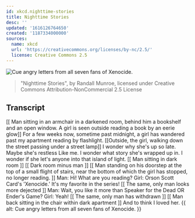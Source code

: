 ```yaml
---
id: xkcd.nighttime-stories
title: Nighttime Stories
desc: ''
updated: '1616126764650'
created: '1187334000000'
sources:
  name: xkcd
  url: 'https://creativecommons.org/licenses/by-nc/2.5/'
  license: Creative Commons 2.5
---
```

![Cue angry letters from all seven fans of Xenocide.](https://imgs.xkcd.com/comics/nighttime_stories.jpg)
> "Nighttime Stories", by Randall Munroe, licensed under Creative Commons Attribution-NonCommercial 2.5 License

## Transcript
[[ Man sitting in an armchair in a darkened room, behind him a bookshelf and an open window. A girl is seen outside reading a book by an eerie glow]]
For a few weeks now, sometime past midnight, a girl has wandered past my apartment reading by flashlight.
[[Outside, the girl, walking down the street passing under a street lamp]]
I wonder why she's up so late.
Maybe she's restless
Like me.
I wonder what story she's wrapped up in.
I wonder if she let's anyone into that island of light.
[[ Man sitting in dark room ]]
[[ Dark room minus man ]]
[[ Man standing on his doorstep at the top of a small flight of stairs, near the bottom of which the girl has stopped, no longer reading. ]]
Man: Hi!  What are you reading?
Girl: Orson Scott Card's 'Xenocide.'  It's my favorite in the series!
[[ The same, only man looks more dejected ]]
Man: Wait, you like it more than Speaker for the Dead OR Ender's Game?
Girl: Yeah!
[[ The same, only man has withdrawn ]]
[[ Man back sitting in the chair within dark apartment ]]
And to think I loved her.
{{ alt: Cue angry letters from all seven fans of Xenocide. }}
